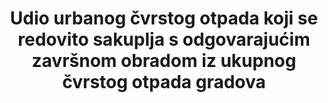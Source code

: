---
title: >-
  Udio urbanog čvrstog otpada koji se redovito sakuplja s odgovarajućim završnom obradom iz ukupnog čvrstog otpada gradova
permalink: /11-6-1/
sdg_goal: 11
layout: indicator
indicator: 11.6.1
indicator_variable: null
graph: null
graph_type_description: Pending  global  metadata
graph_status_notes: Assigned
variable_description: null
variable_notes: null
un_designated_tier: '2'
un_custodial_agency: 'UN  Habitat,  UNSD  (Partnering  Agencies:  UNEP)'
target_id: '11.6'
has_metadata: true
goal_meta_link: 'http://unstats.un.org/sdgs/files/metadata-compilation/Metadata-Goal-11.pdf'
goal_meta_link_page: 15
indicator_name: >-
  Udio urbanog čvrstog otpada koji se redovito sakuplja s odgovarajućim završnom obradom iz ukupnog čvrstog otpada gradova
source_title: null
source_notes: null
published: true  
rationale_interpretation: >-
  Recikliranje i ponovna uporaba krutog otpada je način smanjivanja količine otpada koji će se odlagati na odlagalištima.Napredni grad nastoji reciklirati najveći dio svog čvrstog otpada kako bi se povećao životni vijek svojih odlagališta i što više profitirao od krutog otpada.
target: >-
   Do 2030. smanjiti štetni utjecaj  po glavi stanovnika na okoliš gradova, uključujući posebnu pažnju posvećenu kvaliteti zraka i komunalnom i drugim gospodarenju otpadom.
indicator_definition: >-
  Stopa recikliranja je tonaža koja se reciklira iz komunalnog otpada podijeljena s ukupnim komunalnim otpadom. Recikliranje uključuje recikliranje materijala, kompostiranje i anaerobnu digestiju. Komunalni otpad se u velikoj mjeri sastoji od otpada koji na
method_of_computation: >-
  Solid  waste  recycling  =  (  volume  of  waste  recycled  /  total  collected  waste  )  *  100  Benchmark  Min  =  0%  Max  =  63.33%  Calculated  from  data  from  2010  to  2012  available  at  Eurostat  (2014).  __*  =  50  Obtained  from  European  Parliament,  Council  of  the  European  Union  (2008).  Standardization  (S)  see  report  for  Standardization  details
---
